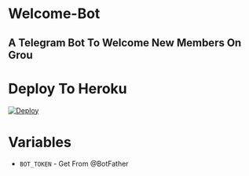 # Welcome-Bot
A Telegram Bot To Welcome New Members On Grou
--

# Deploy To Heroku


[![Deploy](https://www.herokucdn.com/deploy/button.svg)](https://heroku.com/deploy?template=https://github.com/Ergans33/Welcome-Bot)

# Variables
- `BOT_TOKEN` - Get From @BotFather




